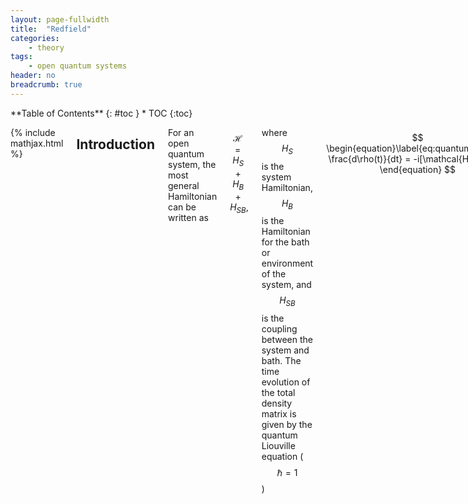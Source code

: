 ```yaml
---
layout: page-fullwidth
title:  "Redfield"
categories:
    - theory
tags:
    - open quantum systems
header: no
breadcrumb: true
---
```

<div class="row">
<div class="medium-4 medium-push-8 columns" markdown="1">
<div class="panel radius" markdown="1">
**Table of Contents**
{: #toc }
*  TOC
{:toc}
</div>
</div><!-- /.medium-4.columns -->

<div class="medium-8 medium-pull-4 columns" markdown="1">


{% include mathjax.html %}

## Introduction

For an open quantum system, the most general Hamiltonian can be written as

$$
\begin{equation}\label{eq:openQuantumH}
    \mathcal{H} = H_S + H_B + H_{SB},
\end{equation}
$$

where $$H_S$$ is the system Hamiltonian, $$H_B$$ is the Hamiltonian for the bath or environment of the system, and $$H_{SB}$$ is the coupling between the system and bath. The time evolution of the total density matrix is given by the quantum Liouville equation ($$\hbar = 1$$)

$$
\begin{equation}\label{eq:quantumLiouville}
    \frac{d\rho(t)}{dt} = -i[\mathcal{H},\rho(t)].
\end{equation}
$$

For convenience, we commonly define the Liouville operator $$\mathcal{L}$$. Its behaviour is defined by how it acts on an operator $$A$$

$$
\begin{equation}
    \mathcal{L}A = -i[\mathcal{H},A].
\end{equation}
$$

The total density matrix $$\rho(t)$$ contains information about the bath dynamics that are typically not of interest. Eq. \eqref{eq:quantumLiouville} is also difficult to solve. This chapter outlines various quantum master equations that take different approaches in approximating Eq. \eqref{eq:quantumLiouville} to learn about the dynamics of the system.


## Redfield Equation

The Redfield equation is one of the most common examples referenced when discussing quantum master equations. It is an approximate solution to Eq. \eqref{eq:quantumLiouville} that depends on weak coupling to the environment-small $$H_{SB}$$. The Redfield equation is also Markovian, meaning we assume that the probability of an event-population transfer for example-depends only on the current state of the system, not the history of the system. This section will derive the Redfield equation and outline where these approximations are important.

### Perturbation Theory and the Interaction Picture

We assume from the beginning that the system-bath coupling is weak. We can then write Eq.\eqref{eq:openQuantumH} as

$$
\begin{align}
\mathcal{H} &= H_0 + \lambda V,\\
H_0 &= H_S + H_B,\\
V &= H_{SB}.
\end{align}
$$

The derivation is simplified in the interaction picture. The total time evolution operator is

$$
\begin{equation}
    U(t) = e^{-i\mathcal{H}t} = U_{SB}(t)U_0(t)
\end{equation}
$$

